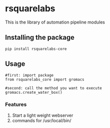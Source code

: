 # rsquarelabs
This is the library of automation pipeline modules 


## Installing the package
`pip install rsquarelabs-core`

## Usage
```
#first: import package 
from rsquarelabs_core import gromacs

#second: call the method you want to execute
gromacs.create_water_box()

```



### Features 
1. Start a light weight webserver
2. commands for /usr/local/bin/